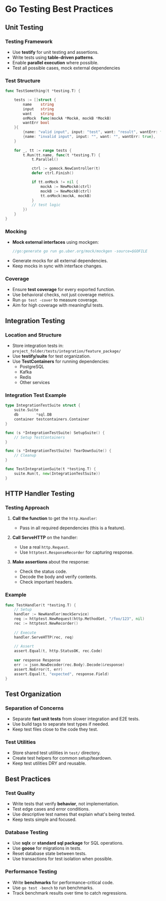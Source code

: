 # Go Testing Best Practices

## Unit Testing

### Testing Framework
- Use **testify** for unit testing and assertions.
- Write tests using **table-driven patterns**.
- Enable **parallel execution** where possible.
- Test all possible cases, mock external dependencies

### Test Structure
```go
func TestSomething(t *testing.T) {

    tests := []struct {
        name    string
        input   string
        want    string
        onMock  func(mockA *MockA, mockB *MockB)
        wantErr bool
    }{
        {name: "valid input", input: "test", want: "result", wantErr: false},
        {name: "invalid input", input: "", want: "", wantErr: true},
    }
    
    for _, tt := range tests {
        t.Run(tt.name, func(t *testing.T) {
            t.Parallel()

            ctrl := gomock.NewController(t)
	        defer ctrl.Finish()

            if tt.onMock != nil {
                mockA := NewMockA(ctrl)
	            mockB := NewMockB(ctrl)
                tt.onMock(mockA, mockB)
            }
            // test logic            
        })
    }
}
```

### Mocking
- **Mock external interfaces** using mockgen:
  ```go
  //go:generate go run go.uber.org/mock/mockgen -source=$GOFILE
  ```
- Generate mocks for all external dependencies.
- Keep mocks in sync with interface changes.

### Coverage
- Ensure **test coverage** for every exported function.
- Use behavioral checks, not just coverage metrics.
- Run `go test -cover` to measure coverage.
- Aim for high coverage with meaningful tests.

## Integration Testing

### Location and Structure
- Store integration tests in: `project_folder/tests/integration/feature_package/`
- Use **testify/suite** for test organization.
- Use **TestContainers** for running dependencies:
  - PostgreSQL
  - Kafka
  - Redis
  - Other services

### Integration Test Example
```go
type IntegrationTestSuite struct {
    suite.Suite
    db        *sql.DB
    container testcontainers.Container
}

func (s *IntegrationTestSuite) SetupSuite() {
    // Setup TestContainers
}

func (s *IntegrationTestSuite) TearDownSuite() {
    // Cleanup
}

func TestIntegrationSuite(t *testing.T) {
    suite.Run(t, new(IntegrationTestSuite))
}
```

## HTTP Handler Testing

### Testing Approach
1. **Call the function** to get the `http.Handler`:
   - Pass in all required dependencies (this is a feature).
   
2. **Call ServeHTTP** on the handler:
   - Use a real `http.Request`.
   - Use `httptest.ResponseRecorder` for capturing response.

3. **Make assertions** about the response:
   - Check the status code.
   - Decode the body and verify contents.
   - Check important headers.

### Example
```go
func TestHandler(t *testing.T) {
    // Setup
    handler := NewHandler(mockService)
    req := httptest.NewRequest(http.MethodGet, "/foo/123", nil)
    rec := httptest.NewRecorder()
    
    // Execute
    handler.ServeHTTP(rec, req)
    
    // Assert
    assert.Equal(t, http.StatusOK, rec.Code)
    
    var response Response
    err := json.NewDecoder(rec.Body).Decode(&response)
    assert.NoError(t, err)
    assert.Equal(t, "expected", response.Field)
}
```

## Test Organization

### Separation of Concerns
- Separate **fast unit tests** from slower integration and E2E tests.
- Use build tags to separate test types if needed.
- Keep test files close to the code they test.

### Test Utilities
- Store shared test utilities in `test/` directory.
- Create test helpers for common setup/teardown.
- Keep test utilities DRY and reusable.

## Best Practices

### Test Quality
- Write tests that verify **behavior**, not implementation.
- Test edge cases and error conditions.
- Use descriptive test names that explain what's being tested.
- Keep tests simple and focused.

### Database Testing
- Use **sqlx** or **standard sql package** for SQL operations.
- Use **goose** for migrations in tests.
- Reset database state between tests.
- Use transactions for test isolation when possible.

### Performance Testing
- Write **benchmarks** for performance-critical code.
- Use `go test -bench` to run benchmarks.
- Track benchmark results over time to catch regressions.
